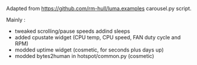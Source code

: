 Adapted from https://github.com/rm-hull/luma.examples carousel.py script.

Mainly :
- tweaked scrolling/pause speeds addind sleeps
- added cpustate widget (CPU temp, CPU speed, FAN duty cycle and RPM)
- modded uptime widget (cosmetic, for seconds plus days up)
- modded bytes2human in hotspot/common.py (cosmetic)
